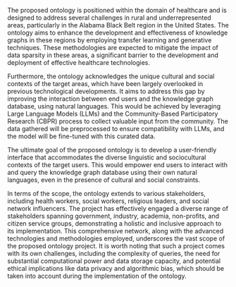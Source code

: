 The proposed ontology is positioned within the domain of healthcare and is designed to address several challenges in rural and underrepresented areas, particularly in the Alabama Black Belt region in the United States. The ontology aims to enhance the development and effectiveness of knowledge graphs in these regions by employing transfer learning and generative techniques. These methodologies are expected to mitigate the impact of data sparsity in these areas, a significant barrier to the development and deployment of effective healthcare technologies.

Furthermore, the ontology acknowledges the unique cultural and social contexts of the target areas, which have been largely overlooked in previous technological developments. It aims to address this gap by improving the interaction between end users and the knowledge graph database, using natural languages. This would be achieved by leveraging Large Language Models (LLMs) and the Community-Based Participatory Research (CBPR) process to collect valuable input from the community. The data gathered will be preprocessed to ensure compatibility with LLMs, and the model will be fine-tuned with this curated data.

The ultimate goal of the proposed ontology is to develop a user-friendly interface that accommodates the diverse linguistic and sociocultural contexts of the target users. This would empower end users to interact with and query the knowledge graph database using their own natural languages, even in the presence of cultural and social constraints.

In terms of the scope, the ontology extends to various stakeholders, including health workers, social workers, religious leaders, and social network influencers. The project has effectively engaged a diverse range of stakeholders spanning government, industry, academia, non-profits, and citizen service groups, demonstrating a holistic and inclusive approach to its implementation. This comprehensive network, along with the advanced technologies and methodologies employed, underscores the vast scope of the proposed ontology project. It is worth noting that such a project comes with its own challenges, including the complexity of queries, the need for substantial computational power and data storage capacity, and potential ethical implications like data privacy and algorithmic bias, which should be taken into account during the implementation of the ontology.